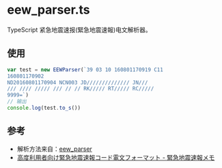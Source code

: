 # eew_parser.ts
TypeScript 紧急地震速报(緊急地震速報)电文解析器。

## 使用
```typescript
var test = new EEWParser(`39 03 10 160801170919 C11
160801170902
ND20160801170904 NCN003 JD////////////// JN///
/// //// ///// /// // // RK///// RT///// RC/////
9999=`)
// 输出
console.log(test.to_s()) 
```

## 参考
* 解析方法来自：[eew_parser](https://github.com/mmasaki/eew_parser)
* [高度利用者向け緊急地震速報コード電文フォーマット - 緊急地震速報メモ](http://eew.mizar.jp/excodeformat)